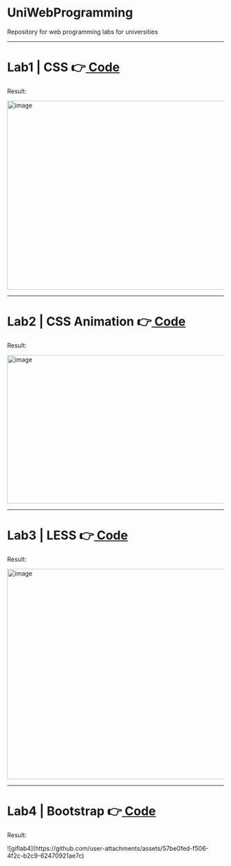 # UniWebProgramming
Repository for web programming labs for universities

<hr>
<h1>Lab1 | CSS 👉<a href="https://github.com/ttyomma/UniWebProgramming/tree/main/Lab1"> Code </a></h1></h1>
<p>Result:</p>
<img width="1256" height="439" alt="image" src="https://github.com/user-attachments/assets/961b0afc-411c-4306-ba2b-3787f24a628a" />

<hr>
<h1>Lab2 | CSS Animation 👉<a href="https://github.com/ttyomma/UniWebProgramming/tree/main/Lab2"> Code </a></h1></h1>
<p>Result:</p>
<img width="922" height="345" alt="image" src="https://github.com/user-attachments/assets/97193324-dd32-411a-9027-518871ad2d02" />

<hr>
<h1>Lab3 | LESS 👉<a href="https://github.com/ttyomma/UniWebProgramming/tree/main/Lab3"> Code </a></h1>
<p>Result:</p>
<img width="1274" height="489" alt="image" src="https://github.com/user-attachments/assets/67ac335b-af4a-4931-b3d1-67154e413f6f" />

<hr>
<h1>Lab4 | Bootstrap 👉<a href="https://github.com/ttyomma/UniWebProgramming/tree/main/Lab4"> Code </a></h1>
<p>Result:</p>
![giflab4](https://github.com/user-attachments/assets/57be0fed-f506-4f2c-b2c9-62470921ae7c)
